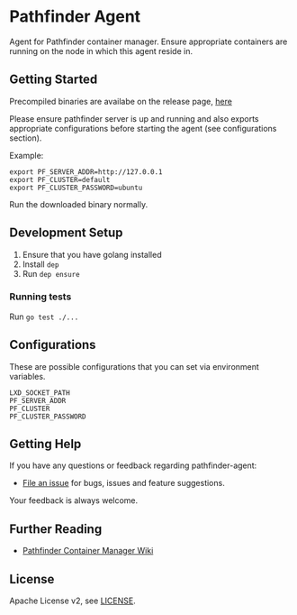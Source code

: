 # Pathfinder Agent

Agent for Pathfinder container manager. Ensure appropriate containers are running on the node in which this agent reside in.

## Getting Started

Precompiled binaries are availabe on the release page, [here][pathfinder-agent-releases]

Please ensure pathfinder server is up and running and also exports appropriate configurations before starting the agent (see configurations section).

Example:
```
export PF_SERVER_ADDR=http://127.0.0.1
export PF_CLUSTER=default
export PF_CLUSTER_PASSWORD=ubuntu
```

Run the downloaded binary normally.

## Development Setup

1. Ensure that you have golang installed
2. Install `dep`
3. Run `dep ensure`

### Running tests

Run `go test ./...`

## Configurations

These are possible configurations that you can set via environment variables.

```
LXD_SOCKET_PATH
PF_SERVER_ADDR
PF_CLUSTER
PF_CLUSTER_PASSWORD
```

## Getting Help

If you have any questions or feedback regarding pathfinder-agent:

- [File an issue](https://github.com/pathfinder-cm/pathfinder-agent/issues/new) for bugs, issues and feature suggestions.

Your feedback is always welcome.

## Further Reading

- [Pathfinder Container Manager Wiki][pathfinder-cm-wiki]

[pathfinder-cm-wiki]: https://github.com/pathfinder-cm/wiki
[pathfinder-agent-releases]: https://github.com/pathfinder-cm/pathfinder-agent/releases

## License

Apache License v2, see [LICENSE](LICENSE).
